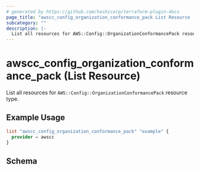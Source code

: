 ```yaml
---
# generated by https://github.com/hashicorp/terraform-plugin-docs
page_title: "awscc_config_organization_conformance_pack List Resource - terraform-provider-awscc"
subcategory: ""
description: |-
  List all resources for AWS::Config::OrganizationConformancePack resource type.
---
```


# awscc_config_organization_conformance_pack (List Resource)

List all resources for `AWS::Config::OrganizationConformancePack` resource type.

## Example Usage

```terraform
list "awscc_config_organization_conformance_pack" "example" {
  provider = awscc
}
```

<!-- schema generated by tfplugindocs -->
## Schema
